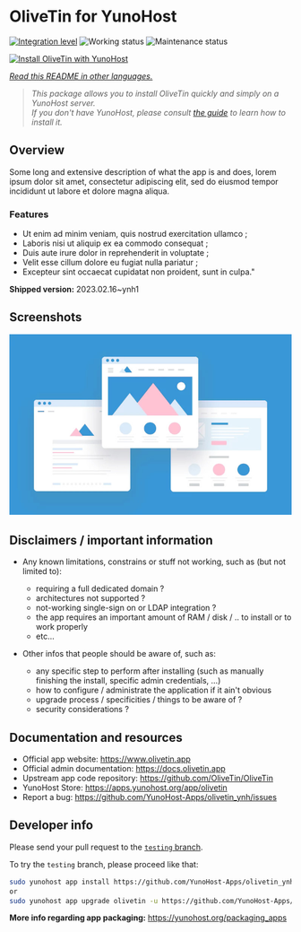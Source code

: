<!--
N.B.: This README was automatically generated by <https://github.com/YunoHost/apps/tree/master/tools/readme_generator>
It shall NOT be edited by hand.
-->

# OliveTin for YunoHost

[![Integration level](https://dash.yunohost.org/integration/olivetin.svg)](https://dash.yunohost.org/appci/app/olivetin) ![Working status](https://ci-apps.yunohost.org/ci/badges/olivetin.status.svg) ![Maintenance status](https://ci-apps.yunohost.org/ci/badges/olivetin.maintain.svg)

[![Install OliveTin with YunoHost](https://install-app.yunohost.org/install-with-yunohost.svg)](https://install-app.yunohost.org/?app=olivetin)

*[Read this README in other languages.](./ALL_README.md)*

> *This package allows you to install OliveTin quickly and simply on a YunoHost server.*  
> *If you don't have YunoHost, please consult [the guide](https://yunohost.org/install) to learn how to install it.*

## Overview

Some long and extensive description of what the app is and does, lorem ipsum dolor sit amet, consectetur adipiscing elit, sed do eiusmod tempor incididunt ut labore et dolore magna aliqua.

### Features

- Ut enim ad minim veniam, quis nostrud exercitation ullamco ;
- Laboris nisi ut aliquip ex ea commodo consequat ;
- Duis aute irure dolor in reprehenderit in voluptate ;
- Velit esse cillum dolore eu fugiat nulla pariatur ;
- Excepteur sint occaecat cupidatat non proident, sunt in culpa."


**Shipped version:** 2023.02.16~ynh1

## Screenshots

![Screenshot of OliveTin](./doc/screenshots/example.jpg)

## Disclaimers / important information

* Any known limitations, constrains or stuff not working, such as (but not limited to):
    * requiring a full dedicated domain ?
    * architectures not supported ?
    * not-working single-sign on or LDAP integration ?
    * the app requires an important amount of RAM / disk / .. to install or to work properly
    * etc...

* Other infos that people should be aware of, such as:
    * any specific step to perform after installing (such as manually finishing the install, specific admin credentials, ...)
    * how to configure / administrate the application if it ain't obvious
    * upgrade process / specificities / things to be aware of ?
    * security considerations ?

## Documentation and resources

- Official app website: <https://www.olivetin.app>
- Official admin documentation: <https://docs.olivetin.app>
- Upstream app code repository: <https://github.com/OliveTin/OliveTin>
- YunoHost Store: <https://apps.yunohost.org/app/olivetin>
- Report a bug: <https://github.com/YunoHost-Apps/olivetin_ynh/issues>

## Developer info

Please send your pull request to the [`testing` branch](https://github.com/YunoHost-Apps/olivetin_ynh/tree/testing).

To try the `testing` branch, please proceed like that:

```bash
sudo yunohost app install https://github.com/YunoHost-Apps/olivetin_ynh/tree/testing --debug
or
sudo yunohost app upgrade olivetin -u https://github.com/YunoHost-Apps/olivetin_ynh/tree/testing --debug
```

**More info regarding app packaging:** <https://yunohost.org/packaging_apps>
